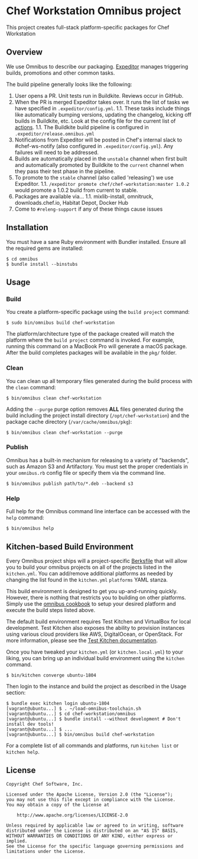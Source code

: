 # Chef Workstation Omnibus project

This project creates full-stack platform-specific packages for Chef Workstation

## Overview

We use Omnibus to describe our packaging. [Expeditor](https://expeditor.chef.io/docs/getting-started/) manages triggering builds, promotions and other common tasks.

The build pipeline generally looks like the following:

1. User opens a PR. Unit tests run in Buildkite. Reviews occur in GitHub.
1. When the PR is merged Expeditor takes over. It runs the list of tasks we have specified in `.expeditor/config.yml`.
1.1. These tasks include things like automatically bumping versions, updating the changelog, kicking off builds in Buildkite, etc. Look at the config file for the current list of [actions](https://expeditor.chef.io/docs/reference/built_in/).
1.1. The Buildkite build pipeline is configured in `.expeditor/release.omnibus.yml`
1. Notifications from Expeditor will be posted in Chef's internal slack to #chef-ws-notify (also configured in `.expeditor/config.yml`). Any failures will need to be addressed.
1. Builds are automatically placed in the `unstable` channel when first built and automatically promoted by Buildkite to the `current` channel when they pass their test phase in the pipeline.
1. To promote to the `stable` channel (also called 'releasing') we use Expeditor.
1.1. `/expeditor promote chef/chef-workstation:master 1.0.2` would promote a 1.0.2 build from current to stable.
1. Packages are available via...
1.1. mixlib-install, omnitruck, downloads.chef.io, Habitat Depot, Docker Hub
1. Come to `#releng-support` if any of these things cause issues

## Installation

You must have a sane Ruby environment with Bundler installed. Ensure all the required gems are installed:

```shell
$ cd omnibus
$ bundle install --binstubs
```

## Usage

### Build

You create a platform-specific package using the `build project` command:

```shell
$ sudo bin/omnibus build chef-workstation
```

The platform/architecture type of the package created will match the platform where the `build project` command is invoked. For example, running this command on a MacBook Pro will generate a macOS package. After the build completes packages will be available in the `pkg/` folder.

### Clean

You can clean up all temporary files generated during the build process with the `clean` command:

```shell
$ bin/omnibus clean chef-workstation
```

Adding the `--purge` purge option removes **ALL** files generated during the build including the project install directory (`/opt/chef-workstation`) and the package cache directory (`/var/cache/omnibus/pkg`):

```shell
$ bin/omnibus clean chef-workstation --purge
```

### Publish

Omnibus has a built-in mechanism for releasing to a variety of "backends", such as Amazon S3 and Artifactory. You must set the proper credentials in your `omnibus.rb` config file or specify them via the command line.

```shell
$ bin/omnibus publish path/to/*.deb --backend s3
```

### Help

Full help for the Omnibus command line interface can be accessed with the `help` command:

```shell
$ bin/omnibus help
```

## Kitchen-based Build Environment

Every Omnibus project ships will a project-specific [Berksfile](https://docs.chef.io/berkshelf.html) that will allow you to build your omnibus projects on all of the projects listed in the `kitchen.yml`. You can add/remove additional platforms as needed by changing the list found in the `kitchen.yml` `platforms` YAML stanza.

This build environment is designed to get you up-and-running quickly. However, there is nothing that restricts you to building on other platforms. Simply use the [omnibus cookbook](https://github.com/chef-cookbooks/omnibus) to setup your desired platform and execute the build steps listed above.

The default build environment requires Test Kitchen and VirtualBox for local development. Test Kitchen also exposes the ability to provision instances using various cloud providers like AWS, DigitalOcean, or OpenStack. For more information, please see the [Test Kitchen documentation](http://kitchen.ci).

Once you have tweaked your `kitchen.yml` (or `kitchen.local.yml`) to your liking, you can bring up an individual build environment using the `kitchen` command.

```shell
$ bin/kitchen converge ubuntu-1804
```

Then login to the instance and build the project as described in the Usage
section:

```shell
$ bundle exec kitchen login ubuntu-1804
[vagrant@ubuntu...] $ . ~/load-omnibus-toolchain.sh
[vagrant@ubuntu...] $ cd chef-workstation/omnibus
[vagrant@ubuntu...] $ bundle install --without development # Don't install dev tools!
[vagrant@ubuntu...] $ ...
[vagrant@ubuntu...] $ bin/omnibus build chef-workstation
```

For a complete list of all commands and platforms, run `kitchen list` or `kitchen help`.

## License

```text
Copyright Chef Software, Inc.

Licensed under the Apache License, Version 2.0 (the "License");
you may not use this file except in compliance with the License.
You may obtain a copy of the License at

    http://www.apache.org/licenses/LICENSE-2.0

Unless required by applicable law or agreed to in writing, software
distributed under the License is distributed on an "AS IS" BASIS,
WITHOUT WARRANTIES OR CONDITIONS OF ANY KIND, either express or implied.
See the License for the specific language governing permissions and
limitations under the License.
```
